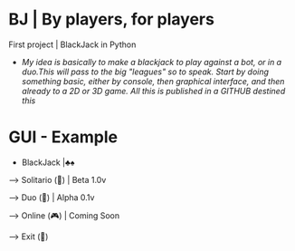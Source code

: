 # BJ | By players, for players
First project | BlackJack in Python

- *My idea is basically to make a blackjack to play against a bot, or in a duo.This will pass to the big "leagues" so to speak. Start by doing something basic, either by console, then graphical interface, and then already to a 2D or 3D game. All this is published in a GITHUB destined this*

# GUI - Example

- BlackJack |♣♠

--> Solitario (🤖) | Beta 1.0v

--> Duo (👫) | Alpha 0.1v

--> Online (🎮) | Coming Soon

--> Exit (💨)
